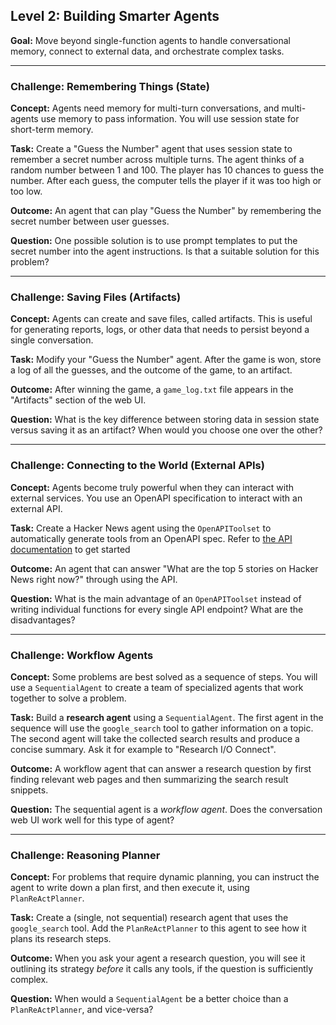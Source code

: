 ## Level 2: Building Smarter Agents

**Goal:** Move beyond single-function agents to handle conversational memory, connect to external data, and orchestrate complex tasks.

---
### Challenge: Remembering Things (State)

**Concept:** Agents need memory for multi-turn conversations, and multi-agents use memory to pass information. You will use session state for short-term memory.

**Task:** Create a "Guess the Number" agent that uses session state to remember a secret number across multiple turns. The agent thinks of a random number between 1 and 100. The player has 10 chances to guess the number. After each guess, the computer tells the player if it was too high or too low.

**Outcome:** An agent that can play "Guess the Number" by remembering the secret number between user guesses.

**Question:** One possible solution is to use prompt templates to put the secret number into the agent instructions. Is that a suitable solution for this problem? 

---
### Challenge: Saving Files (Artifacts)

**Concept:** Agents can create and save files, called artifacts. This is useful for generating reports, logs, or other data that needs to persist beyond a single conversation.

**Task:** Modify your "Guess the Number" agent. After the game is won, store a log of all the guesses, and the outcome of the game, to an artifact.

**Outcome:** After winning the game, a `game_log.txt` file appears in the "Artifacts" section of the web UI.

**Question:** What is the key difference between storing data in session state versus saving it as an artifact? When would you choose one over the other?

---
### Challenge: Connecting to the World (External APIs)

**Concept:** Agents become truly powerful when they can interact with external services. You use an OpenAPI specification to interact with an external API.

**Task:** Create a Hacker News agent using the `OpenAPIToolset` to automatically generate tools from an OpenAPI spec. Refer to [the API documentation](https://github.com/HackerNews/API) to get started

**Outcome:** An agent that can answer "What are the top 5 stories on Hacker News right now?" through using the API.

**Question:** What is the main advantage of an `OpenAPIToolset` instead of writing individual functions for every single API endpoint? What are the disadvantages?

---
### Challenge: Workflow Agents

**Concept:** Some problems are best solved as a sequence of steps. You will use a `SequentialAgent` to create a team of specialized agents that work together to solve a problem.

**Task:** Build a **research agent** using a `SequentialAgent`. The first agent in the sequence will use the `google_search` tool to gather information on a topic. The second agent will take the collected search results and produce a concise summary. Ask it for example to "Research I/O Connect".

**Outcome:** A workflow agent that can answer a research question by first finding relevant web pages and then summarizing the search result snippets.

**Question:** The sequential agent is a *workflow agent*. Does the conversation web UI work well for this type of agent? 

---
### Challenge: Reasoning Planner

**Concept:** For problems that require dynamic planning, you can instruct the agent to write down a plan first, and then execute it, using  `PlanReActPlanner`.

**Task:** Create a (single, not sequential) research agent that uses the `google_search` tool. Add the `PlanReActPlanner` to this agent to see how it plans its research steps.

**Outcome:** When you ask your agent a research question, you will see it outlining its strategy *before* it calls any tools, if the question is sufficiently complex. 

**Question:** When would a `SequentialAgent` be a better choice than a `PlanReActPlanner`, and vice-versa?
